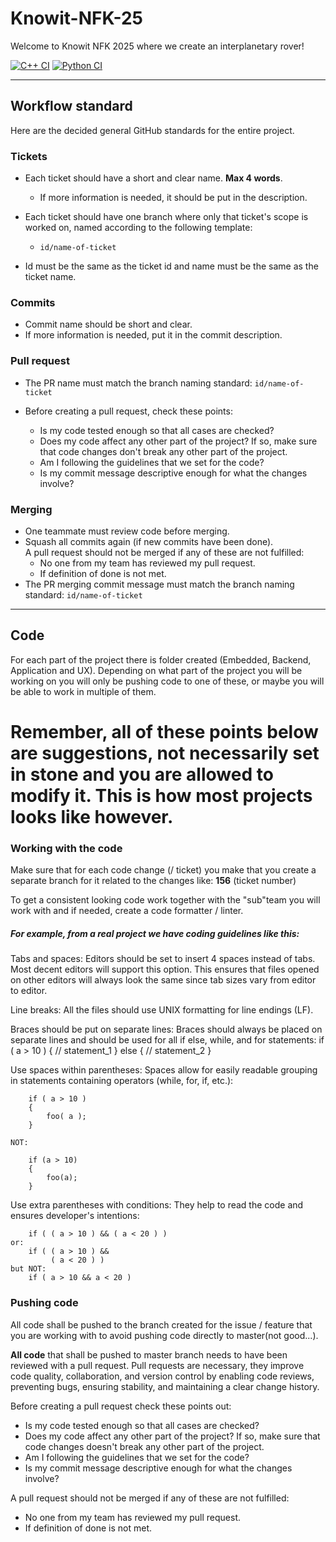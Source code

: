 # Knowit-NFK-25
Welcome to Knowit NFK 2025 where we create an interplanetary rover!

[![C++ CI](https://github.com/ctaqvist/Knowit-NFK-25/actions/workflows/cpp-ci.yml/badge.svg)](https://github.com/ctaqvist/Knowit-NFK-25/actions/workflows/cpp-ci.yml)
[![Python CI](https://github.com/ctaqvist/Knowit-NFK-25/actions/workflows/python-ci.yml/badge.svg)](https://github.com/ctaqvist/Knowit-NFK-25/actions/workflows/python-ci.yml)

___  
## Workflow standard

Here are the decided general GitHub standards for the entire project.

### Tickets

- Each ticket should have a short and clear name. **Max 4 words**.  
    - If more information is needed, it should be put in the description.

- Each ticket should have one branch where only that ticket's scope is worked on, named according to the following template:  
	- `id/name-of-ticket`
- Id must be the same as the ticket id and name must be the same as the ticket name.

### Commits

- Commit name should be short and clear.  
- If more information is needed, put it in the commit description.

### Pull request
- The PR name must match the branch naming standard: `id/name-of-ticket`

- Before creating a pull request, check these points:  
	- Is my code tested enough so that all cases are checked?  
	- Does my code affect any other part of the project? If so, make sure that code changes don't break any other part of the project.  
	- Am I following the guidelines that we set for the code?  
	- Is my commit message descriptive enough for what the changes involve?

### Merging

- One teammate must review code before merging.  
- Squash all commits again (if new commits have been done).  
A pull request should not be merged if any of these are not fulfilled:  
	- No one from my team has reviewed my pull request.  
	- If definition of done is not met.
- The PR merging commit message must match the branch naming standard: `id/name-of-ticket`
___

## Code
For each part of the project there is folder created (Embedded, Backend, Application and UX). Depending on what part of the project you will be working on you will only be pushing code to one of these, or maybe you will be able to work in multiple of them.

# Remember, all of these points below are suggestions, not necessarily set in stone and you are allowed to modify it. This is how most projects looks like however. 
### Working with the code
Make sure that for each code change (/ ticket) you make that you create a separate branch for it related to the changes like: **156** (ticket number)

To get a consistent looking code work together with the "sub"team you will work with and if needed, create a code formatter / linter.
##### For example, from a real project we have coding guidelines like this:
Tabs and spaces:
	Editors should be set to insert 4 spaces instead of tabs. Most decent editors will support this option. This ensures that files opened on other editors will always look the same since tab sizes vary from editor to editor.

Line breaks:
	All the files should use UNIX formatting for line endings (LF).

Braces should be put on separate lines:
	Braces should always be placed on separate lines and should be used for all if else, while, and for statements:
		if ( a > 10 )
		{
		    // statement_1
		}
		else
		{
		    // statement_2
		}

Use spaces within parentheses:
	Spaces allow for easily readable grouping in statements containing operators (while, for, if, etc.):
	
		if ( a > 10 )
		{
		    foo( a );
		}

	NOT:

		if (a > 10)
		{
		    foo(a);
		}

Use extra parentheses with conditions:
	They help to read the code and ensures developer's intentions:
		
		if ( ( a > 10 ) && ( a < 20 ) )
	or:
		if ( ( a > 10 ) &&
	       	 ( a < 20 ) )
	but NOT:
		if ( a > 10 && a < 20 )

### Pushing code
All code shall be pushed to the branch created for the issue / feature that you are working with to avoid pushing code directly to master(not good...). 

**All code** that shall be pushed to master branch needs to have been reviewed with a pull request. Pull requests are necessary, they improve code quality, collaboration, and version control by enabling code reviews, preventing bugs, ensuring stability, and maintaining a clear change history.

Before creating a pull request check these points out:
* Is my code tested enough so that all cases are checked?
* Does my code affect any other part of the project? If so, make sure that code changes doesn't break any other part of the project.
* Am I following the guidelines that we set for the code?
* Is my commit message descriptive enough for what the changes involve?
  
A pull request should not be merged if any of these are not fulfilled:
* No one from my team has reviewed my pull request.
* If definition of done is not met.